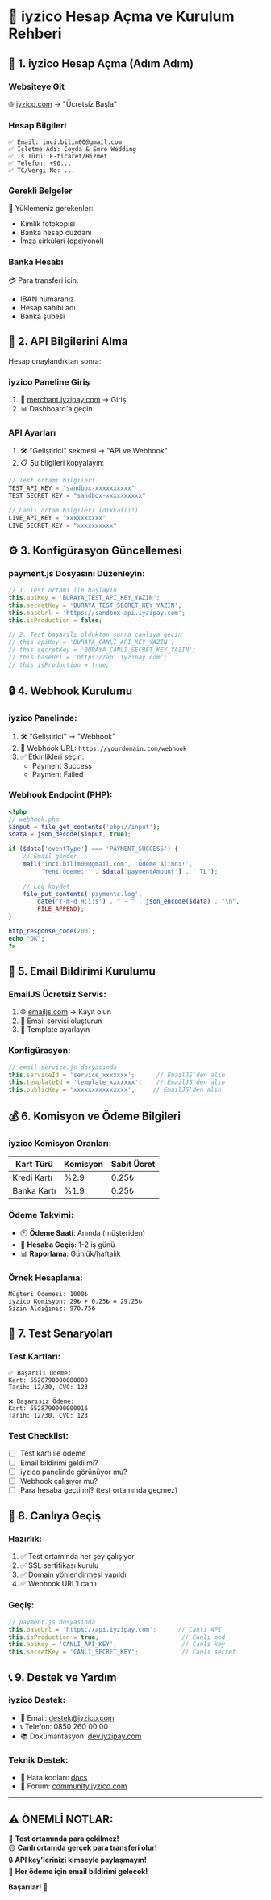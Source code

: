 # 🏦 iyzico Hesap Açma ve Kurulum Rehberi

## 📝 **1. iyzico Hesap Açma (Adım Adım)**

### **Websiteye Git**
🌐 [iyzico.com](https://iyzico.com) → "Ücretsiz Başla"

### **Hesap Bilgileri**
```
✅ Email: inci.bilim00@gmail.com
✅ İşletme Adı: Ceyda & Emre Wedding
✅ İş Türü: E-ticaret/Hizmet
✅ Telefon: +90...
✅ TC/Vergi No: ...
```

### **Gerekli Belgeler**
📄 Yüklemeniz gerekenler:
- Kimlik fotokopisi
- Banka hesap cüzdanı
- İmza sirküleri (opsiyonel)

### **Banka Hesabı**
💳 Para transferi için:
- IBAN numaranız
- Hesap sahibi adı
- Banka şubesi

## 🔧 **2. API Bilgilerini Alma**

Hesap onaylandıktan sonra:

### **iyzico Paneline Giriş**
1. 🔐 [merchant.iyzipay.com](https://merchant.iyzipay.com) → Giriş
2. 📊 Dashboard'a geçin

### **API Ayarları**
1. 🛠️ "Geliştirici" sekmesi → "API ve Webhook"
2. 📋 Şu bilgileri kopyalayın:

```javascript
// Test ortamı bilgileri
TEST_API_KEY = "sandbox-xxxxxxxxxx"
TEST_SECRET_KEY = "sandbox-xxxxxxxxxx"

// Canlı ortam bilgileri (dikkatli!)
LIVE_API_KEY = "xxxxxxxxxx" 
LIVE_SECRET_KEY = "xxxxxxxxxx"
```

## ⚙️ **3. Konfigürasyon Güncellemesi**

### **payment.js Dosyasını Düzenleyin:**

```javascript
// 1. Test ortamı ile başlayın
this.apiKey = 'BURAYA_TEST_API_KEY_YAZIN';
this.secretKey = 'BURAYA_TEST_SECRET_KEY_YAZIN';
this.baseUrl = 'https://sandbox-api.iyzipay.com';
this.isProduction = false;

// 2. Test başarılı olduktan sonra canlıya geçin
// this.apiKey = 'BURAYA_CANLI_API_KEY_YAZIN';
// this.secretKey = 'BURAYA_CANLI_SECRET_KEY_YAZIN';
// this.baseUrl = 'https://api.iyzipay.com';
// this.isProduction = true;
```

## 🔒 **4. Webhook Kurulumu**

### **iyzico Panelinde:**
1. 🛠️ "Geliştirici" → "Webhook"
2. 📝 Webhook URL: `https://yourdomain.com/webhook`
3. ✅ Etkinlikleri seçin:
   - Payment Success
   - Payment Failed

### **Webhook Endpoint (PHP):**
```php
<?php
// webhook.php
$input = file_get_contents('php://input');
$data = json_decode($input, true);

if ($data['eventType'] === 'PAYMENT_SUCCESS') {
    // Email gönder
    mail('inci.bilim00@gmail.com', 'Ödeme Alındı!', 
         'Yeni ödeme: ' . $data['paymentAmount'] . ' TL');
    
    // Log kaydet
    file_put_contents('payments.log', 
        date('Y-m-d H:i:s') . " - " . json_encode($data) . "\n", 
        FILE_APPEND);
}

http_response_code(200);
echo "OK";
?>
```

## 📧 **5. Email Bildirimi Kurulumu**

### **EmailJS Ücretsiz Servis:**
1. 🌐 [emailjs.com](https://emailjs.com) → Kayıt olun
2. 📧 Email servisi oluşturun
3. 🔧 Template ayarlayın

### **Konfigürasyon:**
```javascript
// email-service.js dosyasında
this.serviceId = 'service_xxxxxxx';      // EmailJS'den alın
this.templateId = 'template_xxxxxxx';    // EmailJS'den alın  
this.publicKey = 'xxxxxxxxxxxxxxx';     // EmailJS'den alın
```

## 💰 **6. Komisyon ve Ödeme Bilgileri**

### **iyzico Komisyon Oranları:**
| Kart Türü | Komisyon | Sabit Ücret |
|-----------|----------|--------------|
| Kredi Kartı | %2.9 | 0.25₺ |
| Banka Kartı | %1.9 | 0.25₺ |

### **Ödeme Takvimi:**
- 🕐 **Ödeme Saati**: Anında (müşteriden)
- 🏦 **Hesaba Geçiş**: 1-2 iş günü
- 📊 **Raporlama**: Günlük/haftalık

### **Örnek Hesaplama:**
```
Müşteri Ödemesi: 1000₺
iyzico Komisyon: 29₺ + 0.25₺ = 29.25₺
Sizin Aldığınız: 970.75₺
```

## 🧪 **7. Test Senaryoları**

### **Test Kartları:**
```
✅ Başarılı Ödeme:
Kart: 5528790000000008
Tarih: 12/30, CVC: 123

❌ Başarısız Ödeme:
Kart: 5528790000000016
Tarih: 12/30, CVC: 123
```

### **Test Checklist:**
- [ ] Test kartı ile ödeme
- [ ] Email bildirimi geldi mi?
- [ ] iyzico panelinde görünüyor mu?
- [ ] Webhook çalışıyor mu?
- [ ] Para hesaba geçti mi? (test ortamında geçmez)

## 🚀 **8. Canlıya Geçiş**

### **Hazırlık:**
1. ✅ Test ortamında her şey çalışıyor
2. ✅ SSL sertifikası kurulu
3. ✅ Domain yönlendirmesi yapıldı
4. ✅ Webhook URL'i canlı

### **Geçiş:**
```javascript
// payment.js dosyasında
this.baseUrl = 'https://api.iyzipay.com';      // Canlı API
this.isProduction = true;                       // Canlı mod
this.apiKey = 'CANLI_API_KEY';                  // Canlı key
this.secretKey = 'CANLI_SECRET_KEY';            // Canlı secret
```

## 📞 **9. Destek ve Yardım**

### **iyzico Destek:**
- 📧 Email: destek@iyzico.com
- 📞 Telefon: 0850 260 00 00
- 📚 Dokümantasyon: [dev.iyzipay.com](https://dev.iyzipay.com)

### **Teknik Destek:**
- 🐛 Hata kodları: [docs](https://dev.iyzipay.com/tr/api/hata-kodlari)
- 💬 Forum: [community.iyzico.com](https://community.iyzico.com)

---

## ⚠️ **ÖNEMLİ NOTLAR:**

🔴 **Test ortamında para çekilmez!**  
🟡 **Canlı ortamda gerçek para transferi olur!**  
🔒 **API key'lerinizi kimseyle paylaşmayın!**  
📧 **Her ödeme için email bildirimi gelecek!**  

**Başarılar! 🎉**
